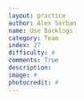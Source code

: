 ```yaml
---
layout: practice
author: Alex Serban
name: Use Backlogs
category: Team
index: 27
difficulty: #
comments: True
description:
image: #
photocredit: #
---
```

